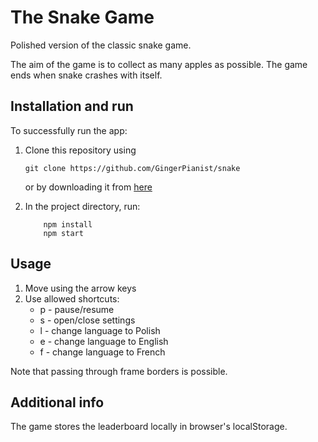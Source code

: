 # The Snake Game

Polished version of the classic snake game.

The aim of the game is to collect as many apples as possible. The game ends when snake crashes with itself.

## Installation and run

To successfully run the app:

1.  Clone this repository using
    ```
    git clone https://github.com/GingerPianist/snake
    ```
    or by downloading it from [here](https://github.com/GingerPianist/snake)
2.  In the project directory, run:

    ```
        npm install
        npm start
    ```

## Usage

1. Move using the arrow keys
2. Use allowed shortcuts:
    - p - pause/resume
    - s - open/close settings
    - l - change language to Polish
    - e - change language to English
    - f - change language to French

Note that passing through frame borders is possible.

## Additional info

The game stores the leaderboard locally in browser's localStorage.
